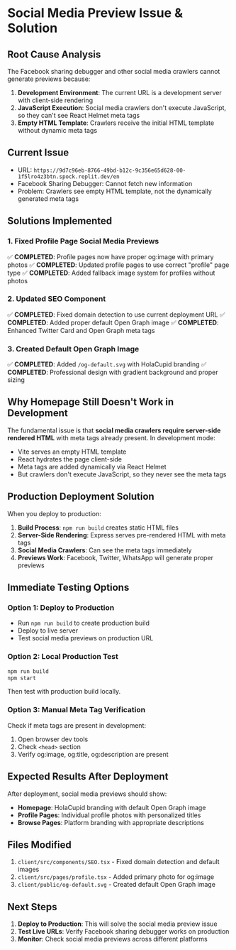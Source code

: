 # Social Media Preview Issue & Solution

## Root Cause Analysis

The Facebook sharing debugger and other social media crawlers cannot generate previews because:

1. **Development Environment**: The current URL is a development server with client-side rendering
2. **JavaScript Execution**: Social media crawlers don't execute JavaScript, so they can't see React Helmet meta tags
3. **Empty HTML Template**: Crawlers receive the initial HTML template without dynamic meta tags

## Current Issue
- URL: `https://9d7c96eb-8766-49bd-b12c-9c356e65d628-00-1f5lro4z3btn.spock.replit.dev/en`
- Facebook Sharing Debugger: Cannot fetch new information
- Problem: Crawlers see empty HTML template, not the dynamically generated meta tags

## Solutions Implemented

### 1. Fixed Profile Page Social Media Previews
✅ **COMPLETED**: Profile pages now have proper og:image with primary photos
✅ **COMPLETED**: Updated profile pages to use correct "profile" page type
✅ **COMPLETED**: Added fallback image system for profiles without photos

### 2. Updated SEO Component
✅ **COMPLETED**: Fixed domain detection to use current deployment URL
✅ **COMPLETED**: Added proper default Open Graph image
✅ **COMPLETED**: Enhanced Twitter Card and Open Graph meta tags

### 3. Created Default Open Graph Image
✅ **COMPLETED**: Added `/og-default.svg` with HolaCupid branding
✅ **COMPLETED**: Professional design with gradient background and proper sizing

## Why Homepage Still Doesn't Work in Development

The fundamental issue is that **social media crawlers require server-side rendered HTML** with meta tags already present. In development mode:

- Vite serves an empty HTML template
- React hydrates the page client-side
- Meta tags are added dynamically via React Helmet
- But crawlers don't execute JavaScript, so they never see the meta tags

## Production Deployment Solution

When you deploy to production:

1. **Build Process**: `npm run build` creates static HTML files
2. **Server-Side Rendering**: Express serves pre-rendered HTML with meta tags
3. **Social Media Crawlers**: Can see the meta tags immediately
4. **Previews Work**: Facebook, Twitter, WhatsApp will generate proper previews

## Immediate Testing Options

### Option 1: Deploy to Production
- Run `npm run build` to create production build
- Deploy to live server
- Test social media previews on production URL

### Option 2: Local Production Test
```bash
npm run build
npm start
```
Then test with production build locally.

### Option 3: Manual Meta Tag Verification
Check if meta tags are present in development:
1. Open browser dev tools
2. Check `<head>` section
3. Verify og:image, og:title, og:description are present

## Expected Results After Deployment

After deployment, social media previews should show:
- **Homepage**: HolaCupid branding with default Open Graph image
- **Profile Pages**: Individual profile photos with personalized titles
- **Browse Pages**: Platform branding with appropriate descriptions

## Files Modified

1. `client/src/components/SEO.tsx` - Fixed domain detection and default images
2. `client/src/pages/profile.tsx` - Added primary photo for og:image
3. `client/public/og-default.svg` - Created default Open Graph image

## Next Steps

1. **Deploy to Production**: This will solve the social media preview issue
2. **Test Live URLs**: Verify Facebook sharing debugger works on production
3. **Monitor**: Check social media previews across different platforms